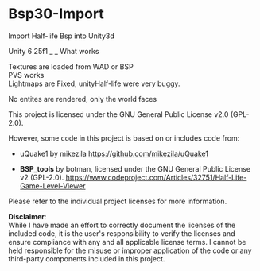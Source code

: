 # Bsp30-Import
    
   
Import Half-life Bsp into Unity3d
   
Unity 6 25f1
_
_
What works

Textures are loaded from WAD or BSP  
PVS works   
Lightmaps are Fixed, unityHalf-life were very buggy.    
    
   
No entites are rendered, only the world faces
   
   
   
  
   
This project is licensed under the GNU General Public License v2.0 (GPL-2.0).
   
However, some code in this project is based on or includes code from:
   
- uQuake1 by mikezila
  https://github.com/mikezila/uQuake1
      

     
- **BSP_tools** by botman, licensed under the GNU General Public License v2 (GPL-2.0).
  https://www.codeproject.com/Articles/32751/Half-Life-Game-Level-Viewer


Please refer to the individual project licenses for more information.

**Disclaimer**:  
While I have made an effort to correctly document the licenses of the included code, it is the user's responsibility to verify the licenses and ensure compliance with any and all applicable license terms. I cannot be held responsible for the misuse or improper application of the code or any third-party components included in this project.
